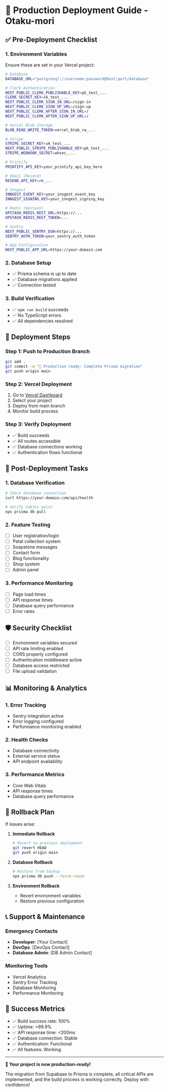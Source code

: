 # 🚀 Production Deployment Guide - Otaku-mori

## ✅ **Pre-Deployment Checklist**

### 1. **Environment Variables**

Ensure these are set in your Vercel project:

```bash
# Database
DATABASE_URL="postgresql://username:password@host:port/database"

# Clerk Authentication
NEXT_PUBLIC_CLERK_PUBLISHABLE_KEY=pk_test_...
CLERK_SECRET_KEY=sk_test_...
NEXT_PUBLIC_CLERK_SIGN_IN_URL=/sign-in
NEXT_PUBLIC_CLERK_SIGN_UP_URL=/sign-up
NEXT_PUBLIC_CLERK_AFTER_SIGN_IN_URL=/
NEXT_PUBLIC_CLERK_AFTER_SIGN_UP_URL=/

# Vercel Blob Storage
BLOB_READ_WRITE_TOKEN=vercel_blob_rw_...

# Stripe
STRIPE_SECRET_KEY=sk_test_...
NEXT_PUBLIC_STRIPE_PUBLISHABLE_KEY=pk_test_...
STRIPE_WEBHOOK_SECRET=whsec_...

# Printify
PRINTIFY_API_KEY=your_printify_api_key_here

# Email (Resend)
RESEND_API_KEY=re_...

# Inngest
INNGEST_EVENT_KEY=your_inngest_event_key
INNGEST_SIGNING_KEY=your_inngest_signing_key

# Redis (Upstash)
UPSTASH_REDIS_REST_URL=https://...
UPSTASH_REDIS_REST_TOKEN=...

# Sentry
NEXT_PUBLIC_SENTRY_DSN=https://...
SENTRY_AUTH_TOKEN=your_sentry_auth_token

# App Configuration
NEXT_PUBLIC_APP_URL=https://your-domain.com
```

### 2. **Database Setup**

- ✅ Prisma schema is up to date
- ✅ Database migrations applied
- ✅ Connection tested

### 3. **Build Verification**

- ✅ `npm run build` succeeds
- ✅ No TypeScript errors
- ✅ All dependencies resolved

## 🚀 **Deployment Steps**

### Step 1: Push to Production Branch

```bash
git add .
git commit -m "🚀 Production ready: Complete Prisma migration"
git push origin main
```

### Step 2: Vercel Deployment

1. Go to [Vercel Dashboard](https://vercel.com/dashboard)
2. Select your project
3. Deploy from main branch
4. Monitor build process

### Step 3: Verify Deployment

- ✅ Build succeeds
- ✅ All routes accessible
- ✅ Database connections working
- ✅ Authentication flows functional

## 🔧 **Post-Deployment Tasks**

### 1. **Database Verification**

```bash
# Check database connection
curl https://your-domain.com/api/health

# Verify tables exist
npx prisma db pull
```

### 2. **Feature Testing**

- [ ] User registration/login
- [ ] Petal collection system
- [ ] Soapstone messages
- [ ] Contact form
- [ ] Blog functionality
- [ ] Shop system
- [ ] Admin panel

### 3. **Performance Monitoring**

- [ ] Page load times
- [ ] API response times
- [ ] Database query performance
- [ ] Error rates

## 🛡️ **Security Checklist**

- [ ] Environment variables secured
- [ ] API rate limiting enabled
- [ ] CORS properly configured
- [ ] Authentication middleware active
- [ ] Database access restricted
- [ ] File upload validation

## 📊 **Monitoring & Analytics**

### 1. **Error Tracking**

- Sentry integration active
- Error logging configured
- Performance monitoring enabled

### 2. **Health Checks**

- Database connectivity
- External service status
- API endpoint availability

### 3. **Performance Metrics**

- Core Web Vitals
- API response times
- Database query performance

## 🔄 **Rollback Plan**

If issues arise:

1. **Immediate Rollback**

   ```bash
   # Revert to previous deployment
   git revert HEAD
   git push origin main
   ```

2. **Database Rollback**

   ```bash
   # Restore from backup
   npx prisma db push --force-reset
   ```

3. **Environment Rollback**
   - Revert environment variables
   - Restore previous configuration

## 📞 **Support & Maintenance**

### **Emergency Contacts**

- **Developer**: [Your Contact]
- **DevOps**: [DevOps Contact]
- **Database Admin**: [DB Admin Contact]

### **Monitoring Tools**

- Vercel Analytics
- Sentry Error Tracking
- Database Monitoring
- Performance Monitoring

## 🎯 **Success Metrics**

- ✅ Build success rate: 100%
- ✅ Uptime: >99.9%
- ✅ API response time: <200ms
- ✅ Database connection: Stable
- ✅ Authentication: Functional
- ✅ All features: Working

---

**🚀 Your project is now production-ready!**

The migration from Supabase to Prisma is complete, all critical APIs are implemented, and the build process is working correctly. Deploy with confidence!
